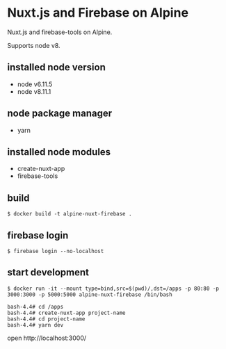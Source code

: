# Nuxt.js and Firebase on Alpine

Nuxt.js and firebase-tools on Alpine.

Supports node v8.

## installed node version
- node v6.11.5
- node v8.11.1

## node package manager
- yarn

## installed node modules
- create-nuxt-app
- firebase-tools

## build

```
$ docker build -t alpine-nuxt-firebase .
```

## firebase login

```
$ firebase login --no-localhost
```

## start development

```
$ docker run -it --mount type=bind,src=$(pwd)/,dst=/apps -p 80:80 -p 3000:3000 -p 5000:5000 alpine-nuxt-firebase /bin/bash

bash-4.4# cd /apps
bash-4.4# create-nuxt-app project-name
bash-4.4# cd project-name
bash-4.4# yarn dev
```
open http://localhost:3000/
